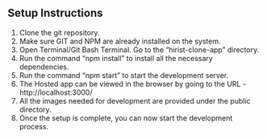 ## Setup Instructions
1. Clone the git repository. 
2. Make sure GIT and NPM are already installed on the system.
3. Open Terminal/Git Bash Terminal. Go to the “hirist-clone-app” directory.
4. Run the command “npm install” to install all the necessary dependencies.
5. Run the command “npm start” to start the development server.
6. The Hosted app can be viewed in the browser by going to the URL - http://localhost:3000/
7. All the images needed for development are provided under the public directory.	
8. Once the setup is complete, you can now start the development process.